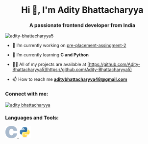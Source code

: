 <h1 align="center">Hi 👋, I'm Adity Bhattacharyya</h1>
<h3 align="center">A passionate frontend developer from India</h3>

<p align="left"> <img src="https://komarev.com/ghpvc/?username=adity-bhattacharyya5&label=Profile%20views&color=0e75b6&style=flat" alt="adity-bhattacharyya5" /> </p>

- 🔭 I’m currently working on [pre-placement-assingment-2](https://github.com/Adity-Bhattacharyya5/Pre-placement-Assingment-2)

- 🌱 I’m currently learning **C and Python**

- 👨‍💻 All of my projects are available at [https://github.com/Adity-Bhattacharyya5](https://github.com/Adity-Bhattacharyya5)

- 📫 How to reach me **aditybhattacharyya48@gmail.com**

<h3 align="left">Connect with me:</h3>
<p align="left">
<a href="https://linkedin.com/in/adity bhattacharyya" target="blank"><img align="center" src="https://raw.githubusercontent.com/rahuldkjain/github-profile-readme-generator/master/src/images/icons/Social/linked-in-alt.svg" alt="adity bhattacharyya" height="30" width="40" /></a>
</p>

<h3 align="left">Languages and Tools:</h3>
<p align="left"> <a href="https://www.cprogramming.com/" target="_blank" rel="noreferrer"> <img src="https://raw.githubusercontent.com/devicons/devicon/master/icons/c/c-original.svg" alt="c" width="40" height="40"/> </a> <a href="https://www.python.org" target="_blank" rel="noreferrer"> <img src="https://raw.githubusercontent.com/devicons/devicon/master/icons/python/python-original.svg" alt="python" width="40" height="40"/> </a> </p>
